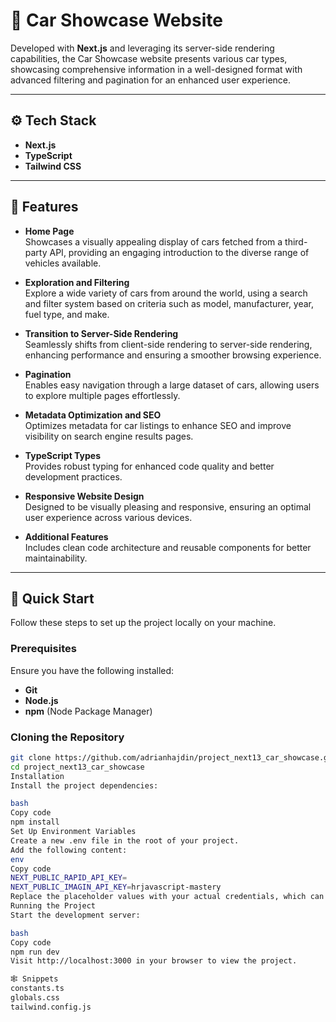 # 🚗 Car Showcase Website  

Developed with **Next.js** and leveraging its server-side rendering capabilities, the Car Showcase website presents various car types, showcasing comprehensive information in a well-designed format with advanced filtering and pagination for an enhanced user experience.

---

## ⚙️ Tech Stack  
- **Next.js**  
- **TypeScript**  
- **Tailwind CSS**

---

## 🔋 Features  
- **Home Page**  
  Showcases a visually appealing display of cars fetched from a third-party API, providing an engaging introduction to the diverse range of vehicles available.  

- **Exploration and Filtering**  
  Explore a wide variety of cars from around the world, using a search and filter system based on criteria such as model, manufacturer, year, fuel type, and make.  

- **Transition to Server-Side Rendering**  
  Seamlessly shifts from client-side rendering to server-side rendering, enhancing performance and ensuring a smoother browsing experience.  

- **Pagination**  
  Enables easy navigation through a large dataset of cars, allowing users to explore multiple pages effortlessly.  

- **Metadata Optimization and SEO**  
  Optimizes metadata for car listings to enhance SEO and improve visibility on search engine results pages.  

- **TypeScript Types**  
  Provides robust typing for enhanced code quality and better development practices.  

- **Responsive Website Design**  
  Designed to be visually pleasing and responsive, ensuring an optimal user experience across various devices.  

- **Additional Features**  
  Includes clean code architecture and reusable components for better maintainability.

---

## 🤸 Quick Start  

Follow these steps to set up the project locally on your machine.  

### **Prerequisites**  
Ensure you have the following installed:  
- **Git**  
- **Node.js**  
- **npm** (Node Package Manager)  

### **Cloning the Repository**  
```bash
git clone https://github.com/adrianhajdin/project_next13_car_showcase.git  
cd project_next13_car_showcase  
Installation
Install the project dependencies:

bash
Copy code
npm install  
Set Up Environment Variables
Create a new .env file in the root of your project.
Add the following content:
env
Copy code
NEXT_PUBLIC_RAPID_API_KEY=  
NEXT_PUBLIC_IMAGIN_API_KEY=hrjavascript-mastery  
Replace the placeholder values with your actual credentials, which can be obtained by signing up on the respective platforms (Rapid API and Imagin Cars).
Running the Project
Start the development server:

bash
Copy code
npm run dev  
Visit http://localhost:3000 in your browser to view the project.

🕸️ Snippets
constants.ts
globals.css
tailwind.config.js


